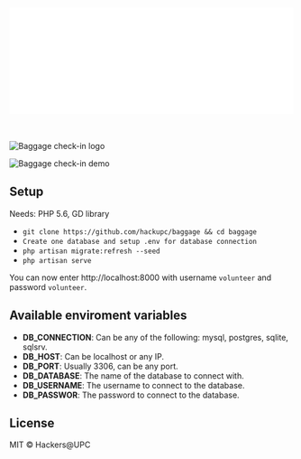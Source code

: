 <br>
<p align="center">
  <img alt="HackUPC Fall 2017" src="https://github.com/hackupc/frontend/raw/master/src/images/hackupc-header.png" width="620"/>
</p>
<br>

![Baggage check-in logo](https://raw.githubusercontent.com/hackupc/baggage/master/logo.png)

![Baggage check-in demo](https://raw.githubusercontent.com/hackupc/baggage/master/demo.png)

## Setup

Needs: PHP 5.6, GD library

- `git clone https://github.com/hackupc/baggage && cd baggage`
- `Create one database and setup .env for database connection`
- `php artisan migrate:refresh --seed`
- `php artisan serve`

You can now enter http://localhost:8000 with username `volunteer` and password `volunteer`.

## Available enviroment variables

- **DB_CONNECTION**: Can be any of the following: mysql, postgres, sqlite, sqlsrv.
- **DB_HOST**: Can be localhost or any IP.
- **DB_PORT**: Usually 3306, can be any port.
- **DB_DATABASE**:  The name of the database to connect with.
- **DB_USERNAME**: The username to connect to the database.
- **DB_PASSWOR**: The password to connect to the database.

## License

MIT © Hackers@UPC

